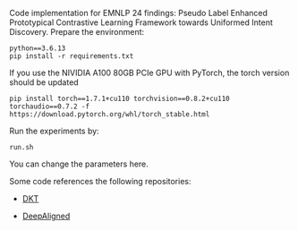 Code implementation for EMNLP 24 findings: Pseudo Label Enhanced Prototypical Contrastive Learning Framework towards Uniformed Intent Discovery.
Prepare the environment:
```
python==3.6.13
pip install -r requirements.txt
```
If you use the NIVIDIA A100 80GB PCIe GPU with PyTorch, the torch version should be updated
```
pip install torch==1.7.1+cu110 torchvision==0.8.2+cu110 torchaudio==0.7.2 -f https://download.pytorch.org/whl/torch_stable.html
```
Run the experiments by: 
```
run.sh
```
You can change the parameters here.

Some code references the following repositories:

- [DKT](https://github.com/myt517/DKT)

- [DeepAligned](https://github.com/thuiar/DeepAligned-Clustering)
